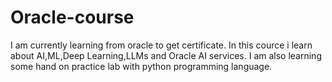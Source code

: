 # Oracle-course
I am currently learning from oracle to get certificate. In this cource i learn about AI,ML,Deep Learning,LLMs and Oracle AI services. I am also learning some hand on practice lab with python programming language.
